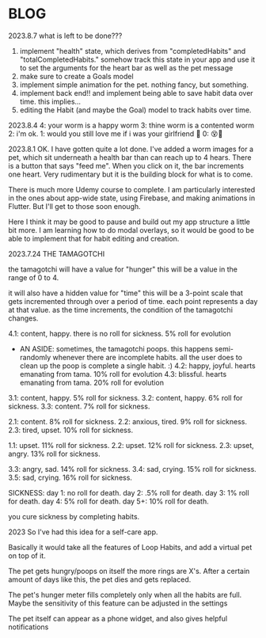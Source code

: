 # BLOG

2023.8.7
what is left to be done???
1. implement "health" state, which derives from "completedHabits" and "totalCompletedHabits." somehow track this state in your app and use it to set the arguments for the heart bar as well as the pet message
2. make sure to create a Goals model
3. implement simple animation for the pet. nothing fancy, but something.
4. implement back end!! and implement being able to save habit data over time. this implies...
5. editing the Habit (and maybe the Goal) model to track habits over time.

2023.8.4
4: your worm is a happy worm
3: thine worm is a contented worm
2: i'm ok.
1: would you still love me if i was your girlfriend 🥺
0: 😵💩

2023.8.1
OK. I have gotten quite a lot done. I've added a worm images for a pet, which sit underneath a health bar than can reach up to 4 hears. There is a button that says "feed me". When you click on it, the bar increments one heart. Very rudimentary but it is the building block for what is to come.

There is much more Udemy course to complete. I am particularly interested in the ones about app-wide state, using Firebase, and making animations in Flutter. But I'll get to those soon enough.

Here I think it may be good to pause and build out my app structure a little bit more. I am learning how to do modal overlays, so it would be good to be able to implement that for habit editing and creation.

2023.7.24
THE TAMAGOTCHI

the tamagotchi will have a value for "hunger"
this will be a value in the range of 0 to 4.

it will also have a hidden value for "time"
this will be a 3-point scale that gets incremented
through over a period of time. each point represents a
day at that value. as the time increments,
the condition of the tamagotchi changes.

4.1: content, happy. there is no roll for sickness. 5% roll for evolution
- AN ASIDE: sometimes, the tamagotchi poops. this happens
semi-randomly whenever there are incomplete habits. all the
user does to clean up the poop is complete a single habit. :)
4.2: happy, joyful. hearts emanating from tama. 10% roll for evolution
4.3: blissful. hearts emanating from tama. 20% roll for evolution

3.1: content, happy. 5% roll for sickness.
3.2: content, happy. 6% roll for sickness.
3.3: content. 7% roll for sickness.

2.1: content. 8% roll for sickness.
2.2: anxious, tired. 9% roll for sickness.
2.3: tired, upset. 10% roll for sickness.

1.1: upset. 11% roll for sickness.
2.2: upset. 12% roll for sickness.
2.3: upset, angry. 13% roll for sickness.

3.3: angry, sad. 14% roll for sickness.
3.4: sad, crying. 15% roll for sickness.
3.5: sad, crying. 16% roll for sickness.

SICKNESS:
day 1: no roll for death.
day 2: .5% roll for death.
day 3: 1% roll for death.
day 4: 5%  roll for death.
day 5+: 10% roll for death.

you cure sickness by completing habits.

2023
So I've had this idea for a self-care app.

Basically it would take all the features of Loop Habits, and add a virtual pet on top of it.

The pet gets hungry/poops on itself the more rings are X's. After a certain amount of days like this, the pet dies and gets replaced.

The pet's hunger meter fills completely only when all the habits are full. Maybe the sensitivity of this feature can be adjusted in the settings

The pet itself can appear as a phone widget, and also gives helpful notifications